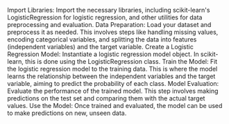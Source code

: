 Import Libraries: Import the necessary libraries, including scikit-learn's LogisticRegression for logistic regression, and other utilities for data preprocessing and evaluation.
Data Preparation: Load your dataset and preprocess it as needed. This involves steps like handling missing values, encoding categorical variables, and splitting the data into features (independent variables) and the target variable.
Create a Logistic Regression Model: Instantiate a logistic regression model object. In scikit-learn, this is done using the LogisticRegression class.
Train the Model: Fit the logistic regression model to the training data. This is where the model learns the relationship between the independent variables and the target variable, aiming to predict the probability of each class.
Model Evaluation: Evaluate the performance of the trained model. This step involves making predictions on the test set and comparing them with the actual target values.
Use the Model: Once trained and evaluated, the model can be used to make predictions on new, unseen data.
